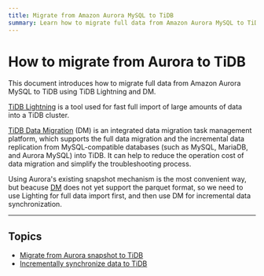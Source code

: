 ```yaml
---
title: Migrate from Amazon Aurora MySQL to TiDB
summary: Learn how to migrate full data from Amazon Aurora MySQL to TiDB using TiDB Lightning.
---
```


# How to migrate from Aurora to TiDB

This document introduces how to migrate full data from Amazon Aurora MySQL to TiDB using TiDB Lightning and DM.

[TiDB Lightning](https://docs.pingcap.com/tidb/stable/tidb-lightning-overview) is a tool used for fast full import of large amounts of data into a TiDB cluster. 

[TiDB Data Migration](https://github.com/pingcap/dm) (DM) is an integrated data migration task management platform, which supports the full data migration and the incremental data replication from MySQL-compatible databases (such as MySQL, MariaDB, and Aurora MySQL) into TiDB. It can help to reduce the operation cost of data migration and simplify the troubleshooting process. 

Using Aurora's existing snapshot mechanism is the most convenient way, but beacuse [DM](https://github.com/pingcap/dm) does not yet support the parquet format, so we need to use Lighting for full data import first, and then use DM for incremental data synchronization.

***

## Topics

- [Migrate from Aurora snapshot to TiDB](/data-migration/aurora/from-snapshot.md)
- [Incrementally synchronize data to TiDB](/data-migration/aurora/increment.md)

